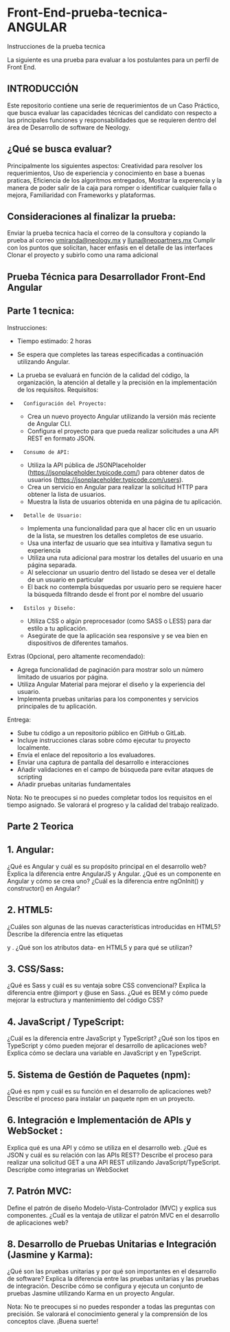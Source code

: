 # Front-End-prueba-tecnica-ANGULAR
Instrucciones de la prueba tecnica 

La siguiente es una prueba para evaluar a los postulantes para un perfil de Front End.

## INTRODUCCIÓN
Este repositorio contiene una serie de requerimientos de un Caso Práctico, que busca evaluar las capacidades técnicas del candidato con respecto a las principales funciones y responsabilidades que se requieren dentro del área de Desarrollo de software de Neology.

## ¿Qué se busca evaluar?
Principalmente los siguientes aspectos:
Creatividad para resolver los requerimientos,
Uso de experiencia y conocimiento en base a buenas praticas,
Eficiencia de los algoritmos entregados,
Mostrar la experencía y la manera de poder salir de la caja para romper o identificar cualquier falla o mejora,
Familiaridad con Frameworks y plataformas.


## Consideraciones al finalizar la prueba:
Enviar la prueba tecnica hacía el correo de la consultora y copiando la prueba al correo vmiranda@neology.mx y lluna@neopartners.mx
Cumplir con los puntos que solicitan, hacer enfasis en el detalle de las interfaces
Clonar el proyecto y subirlo como una rama adicional


## Prueba Técnica para Desarrollador Front-End Angular

## Parte 1 tecnica:
Instrucciones:
* Tiempo estimado: 2 horas
* Se espera que completes las tareas especificadas a continuación utilizando Angular.
* La prueba se evaluará en función de la calidad del código, la organización, la atención al detalle y la precisión en la implementación de los requisitos.
Requisitos:
* 		Configuración del Proyecto:
    * Crea un nuevo proyecto Angular utilizando la versión más reciente de Angular CLI.
    * Configura el proyecto para que pueda realizar solicitudes a una API REST en formato JSON.

* 		Consumo de API:
    * Utiliza la API pública de JSONPlaceholder (https://jsonplaceholder.typicode.com/) para obtener datos de usuarios (https://jsonplaceholder.typicode.com/users).
    * Crea un servicio en Angular para realizar la solicitud HTTP para obtener la lista de usuarios.
    * Muestra la lista de usuarios obtenida en una página de tu aplicación.

* 		Detalle de Usuario:
    * Implementa una funcionalidad para que al hacer clic en un usuario de la lista, se muestren los detalles completos de ese usuario.
    * Usa una interfaz de usuario que sea intuitiva y llamativa segun tu experiencia 
    * Utiliza una ruta adicional para mostrar los detalles del usuario en una página separada.
    * Al seleccionar un usuario dentro del listado se desea ver el detalle de un usuario en particular 
    * El back no contempla búsquedas por usuario pero se requiere hacer la búsqueda filtrando desde el front por el nombre del usuario

* 		Estilos y Diseño:
    * Utiliza CSS o algún preprocesador (como SASS o LESS) para dar estilo a tu aplicación.
    * Asegúrate de que la aplicación sea responsive y se vea bien en dispositivos de diferentes tamaños.

Extras (Opcional, pero altamente recomendado):
* Agrega funcionalidad de paginación para mostrar solo un número limitado de usuarios por página.
* Utiliza Angular Material para mejorar el diseño y la experiencia del usuario.
* Implementa pruebas unitarias para los componentes y servicios principales de tu aplicación.

Entrega:
* Sube tu código a un repositorio público en GitHub o GitLab.
* Incluye instrucciones claras sobre cómo ejecutar tu proyecto localmente.
* Envía el enlace del repositorio a los evaluadores.
* Enviar una captura de pantalla del desarrollo e interacciones 
* Añadir validaciones en el campo de búsqueda pare evitar ataques de scripting 
* Añadir pruebas unitarias fundamentales

Nota:
No te preocupes si no puedes completar todos los requisitos en el tiempo asignado. Se valorará el progreso y la calidad del trabajo realizado.

 ## Parte 2 Teorica

## 1. Angular:

¿Qué es Angular y cuál es su propósito principal en el desarrollo web?
Explica la diferencia entre AngularJS y Angular.
¿Qué es un componente en Angular y cómo se crea uno?
¿Cuál es la diferencia entre ngOnInit() y constructor() en Angular?

## 2. HTML5:

¿Cuáles son algunas de las nuevas características introducidas en HTML5?
Describe la diferencia entre las etiquetas <div> y <span>.
¿Qué son los atributos data- en HTML5 y para qué se utilizan?

## 3. CSS/Sass:

¿Qué es Sass y cuál es su ventaja sobre CSS convencional?
Explica la diferencia entre @import y @use en Sass.
¿Qué es BEM y cómo puede mejorar la estructura y mantenimiento del código CSS?

## 4. JavaScript / TypeScript:

¿Cuál es la diferencia entre JavaScript y TypeScript?
¿Qué son los tipos en TypeScript y cómo pueden mejorar el desarrollo de aplicaciones web?
Explica cómo se declara una variable en JavaScript y en TypeScript.

## 5. Sistema de Gestión de Paquetes (npm):

¿Qué es npm y cuál es su función en el desarrollo de aplicaciones web?
Describe el proceso para instalar un paquete npm en un proyecto.

## 6. Integración e Implementación de APIs y WebSocket :

Explica qué es una API y cómo se utiliza en el desarrollo web.
¿Qué es JSON y cuál es su relación con las APIs REST?
Describe el proceso para realizar una solicitud GET a una API REST utilizando JavaScript/TypeScript.
Descripbe como integrarias un WebSocket

## 7. Patrón MVC:

Define el patrón de diseño Modelo-Vista-Controlador (MVC) y explica sus componentes.
¿Cuál es la ventaja de utilizar el patrón MVC en el desarrollo de aplicaciones web?

## 8. Desarrollo de Pruebas Unitarias e Integración (Jasmine y Karma):

¿Qué son las pruebas unitarias y por qué son importantes en el desarrollo de software?
Explica la diferencia entre las pruebas unitarias y las pruebas de integración.
Describe cómo se configura y ejecuta un conjunto de pruebas Jasmine utilizando Karma en un proyecto Angular.

Nota: No te preocupes si no puedes responder a todas las preguntas con precisión. Se valorará el conocimiento general y la comprensión de los conceptos clave. ¡Buena suerte!



